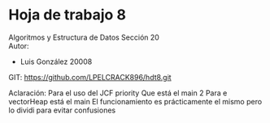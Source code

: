 # Hoja de trabajo 8
Algoritmos y Estructura de Datos Sección 20  
Autor:
- Luis González 20008
  

GIT: https://github.com/LPELCRACK896/hdt8.git

Aclaración: 
 Para el uso del JCF priority Que está el main 2
 Para e vectorHeap está el main 
El funcionamiento es prácticamente el mismo pero lo dividi para evitar confusiones